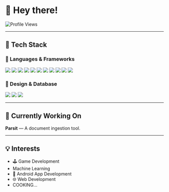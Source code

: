 # 👋 Hey there!



![Profile Views](https://komarev.com/ghpvc/?username=notkisk&style=flat-square&color=blue)

---

## 🔧 Tech Stack

### 🚀 Languages & Frameworks
<p>
  <img src="https://img.shields.io/badge/Unity-100000?style=for-the-badge&logo=unity&logoColor=white" />
  <img src="https://img.shields.io/badge/Python-3776AB?style=for-the-badge&logo=python&logoColor=white" />
  <img src="https://img.shields.io/badge/C%23-239120?style=for-the-badge&logo=c-sharp&logoColor=white" />
  <img src="https://img.shields.io/badge/Kotlin-7F52FF?style=for-the-badge&logo=kotlin&logoColor=white" />
  <img src="https://img.shields.io/badge/JavaScript-F7DF1E?style=for-the-badge&logo=javascript&logoColor=black" />
  <img src="https://img.shields.io/badge/HTML5-E34F26?style=for-the-badge&logo=html5&logoColor=white" />
  <img src="https://img.shields.io/badge/CSS3-1572B6?style=for-the-badge&logo=css3&logoColor=white" />
  <img src="https://img.shields.io/badge/Node.js-339933?style=for-the-badge&logo=nodedotjs&logoColor=white" />
  <img src="https://img.shields.io/badge/C-00599C?style=for-the-badge&logo=c&logoColor=white" />
  <img src="https://img.shields.io/badge/Render-000000?style=for-the-badge&logo=render&logoColor=white" />
  <img src="https://img.shields.io/badge/AndroidStudio-00599C?style=for-the-badge&logo=androidstudio&logoColor=white" />
</p>

### 🎨 Design & Database
<p>
  <img src="https://img.shields.io/badge/Figma-F24E1E?style=for-the-badge&logo=figma&logoColor=white" />
  <img src="https://img.shields.io/badge/MySQL-7d60ff?style=for-the-badge&logo=mysql&logoColor=white" />
  <img src="https://img.shields.io/badge/Blender-2D5C8B?style=for-the-badge&logo=blender&logoColor=orange" />
</p>

---

## 💼 Currently Working On
 **Parsit** — A document ingestion tool.

---

## 💡 Interests
- 🕹 Game Development
- Machine Learning
- 📲 Android App Development
- 🌐 Web Development
- COOKING...




